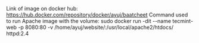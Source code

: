 Link of image on docker hub: https://hub.docker.com/repository/docker/ayuj/baatcheet
Command used to run Apache image with the volume:  sudo docker run -dit --name tecmint-web -p 8080:80 -v /home/ayuj/website/:/usr/local/apache2/htdocs/ httpd:2.4
